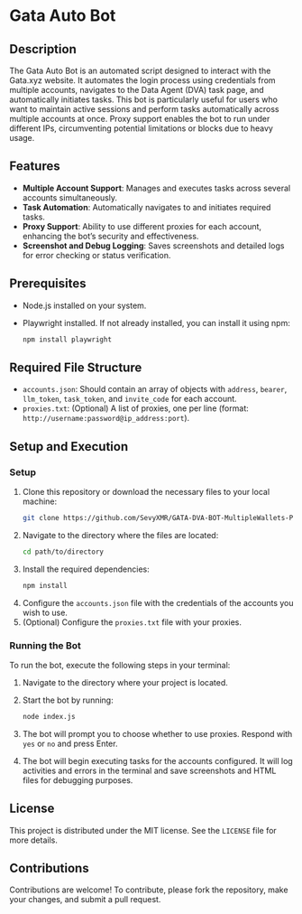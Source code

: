 # Gata Auto Bot

## Description
The Gata Auto Bot is an automated script designed to interact with the Gata.xyz website. It automates the login process using credentials from multiple accounts, navigates to the Data Agent (DVA) task page, and automatically initiates tasks. This bot is particularly useful for users who want to maintain active sessions and perform tasks automatically across multiple accounts at once. Proxy support enables the bot to run under different IPs, circumventing potential limitations or blocks due to heavy usage.

## Features
- **Multiple Account Support**: Manages and executes tasks across several accounts simultaneously.
- **Task Automation**: Automatically navigates to and initiates required tasks.
- **Proxy Support**: Ability to use different proxies for each account, enhancing the bot’s security and effectiveness.
- **Screenshot and Debug Logging**: Saves screenshots and detailed logs for error checking or status verification.

## Prerequisites
- Node.js installed on your system.
- Playwright installed. If not already installed, you can install it using npm:

  ```bash
  npm install playwright

## Required File Structure
- `accounts.json`: Should contain an array of objects with `address`, `bearer`, `llm_token`, `task_token`, and `invite_code` for each account.
- `proxies.txt`: (Optional) A list of proxies, one per line (format: `http://username:password@ip_address:port`).

## Setup and Execution
### Setup

1.  Clone this repository or download the necessary files to your local machine:
    ```bash 
    git clone https://github.com/SevyXMR/GATA-DVA-BOT-MultipleWallets-Proxies.git

2.  Navigate to the directory where the files are located:
    ```bash
    cd path/to/directory

3.  Install the required dependencies:
    ```bash
    npm install

4. Configure the `accounts.json` file with the credentials of the accounts you wish to use.
5. (Optional) Configure the `proxies.txt` file with your proxies.

### Running the Bot
To run the bot, execute the following steps in your terminal:

1. Navigate to the directory where your project is located.

2.  Start the bot by running:
    ```bash
    node index.js

3. The bot will prompt you to choose whether to use proxies. Respond with `yes` or `no` and press Enter.
4. The bot will begin executing tasks for the accounts configured. It will log activities and errors in the terminal and save screenshots and HTML files for debugging purposes.

## License
This project is distributed under the MIT license. See the `LICENSE` file for more details.

## Contributions
Contributions are welcome! To contribute, please fork the repository, make your changes, and submit a pull request.

